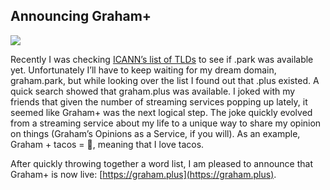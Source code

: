 ## Announcing Graham+

![](https://photos.smugmug.com/photos/i-dGrHMGG/0/f23219f5/L/i-dGrHMGG-L.png)

Recently I was checking [ICANN’s list of TLDs](https://data.iana.org/TLD/tlds-alpha-by-domain.txt) to see if .park was available yet. Unfortunately I’ll have to keep waiting for my dream domain, graham.park, but while looking over the list I found out that .plus existed. A quick search showed that graham.plus was available. I joked with my friends that given the number of streaming services popping up lately, it seemed like Graham+ was the next logical step. The joke quickly evolved from a streaming service about my life to a unique way to share my opinion on things (Graham’s Opinions as a Service, if you will). As an example, Graham + tacos = 🙌, meaning that I love tacos.

  

After quickly throwing together a word list, I am pleased to announce that Graham+ is now live: [https://graham.plus](https://graham.plus).